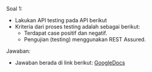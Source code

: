 Soal 1:
- Lakukan API testing pada API berikut
- Kriteria dari proses testing adalah sebagai berikut:
    - Terdapat case positif dan negatif.
    - Pengujian (testing) menggunakan REST Assured.

Jawaban:
- Jawaban berada di link berikut: [GoogleDocs](https://docs.google.com/document/d/1k-zKdn9p9dk4FbjVAH229QqfeYh5aKc6BA_s4lK4BZE/edit?usp=sharing)